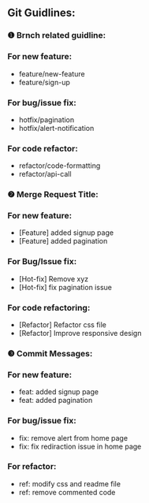 
## Git Guidlines:

### ❶ Brnch related guidline:

### For new feature:

- feature/new-feature
- feature/sign-up

### For bug/issue fix:
- hotfix/pagination
- hotfix/alert-notification

### For code refactor:
- refactor/code-formatting
- refactor/api-call

### ❷ Merge Request Title:

### For new feature:
- [Feature] added signup page
 - [Feature] added pagination

### For Bug/Issue fix:
- [Hot-fix] Remove xyz
- [Hot-fix] fix pagination issue

### For code refactoring:
 - [Refactor] Refactor css file
 - [Refactor] Improve responsive design

### ❸ Commit Messages:

### For new feature:
 - feat: added signup page
 - feat: added pagination
 
### For bug/issue fix:
 - fix: remove alert from home page
 - fix: fix rediraction issue in home page
 
### For refactor:
 - ref: modify css and readme file
 - ref: remove commented code
